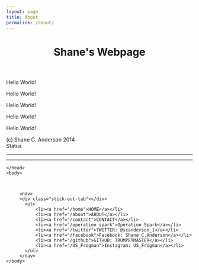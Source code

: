 ```yaml
---
layout: page
title: About
permalink: /about/
---
```


<!DOCTYPE html>

<html>
    <head>
        <meta http-equiv="content-type" content="text/html; charset=utf-8" />
        <title>Test Layout</title>
        <link rel="stylesheet" href="main.css" type="text/css" />
    </head>
    <body>
        <header>
            <h1>Shane's Webpage</h1>
        </header>
        <main>
            <p>
                Hello World!
            </p>
            <p>
                Hello World!
            </p>
            <p>
                Hello World!
            </p>
            <p>
                Hello World!
            </p>
            <p>
                Hello World!
            </p>
        </main>
        <footer>
           (c) Shane C. Anderson 2014 
        </footer>
    </body>
</html>
Status 

---
---
<!DOCTYPE HTML>
<html>
    <head>
        <meta http-equiv="content-type" content="text/html; charset=utf-8" />
        <title>Test Layout</title>
        <link rel="stylesheet" href="test.css" type="text/css" />
        <link rel="stylesheet" href="reset.css" type="text/css" />
         <style type="text/css">
         

</style>

 
    </head>
    <body>

     
        
         <nav>
         <div class="stick-out-tab"></div>
           <ul>
               <li><a href="/home">HOME</a></li>
               <li><a href="/about">ABOUT</a></li>
               <li><a href="/contact">CONTACT</a></li>
               <li><a href="/operation spark">Operation Spark</a></li>
               <li><a href="/twitter">TWITTER: @scanderson_1</a></li>
               <li><a href="/facebook">Facebook: Shane C.Anderson</a></li>
               <li><a href="/github">GITHUB: TRUMPETMASTER</a></li>
               <li><a href="/US_Frogman">Instagram: US_Frogman</a></li>
           </ul>
         </nav>
    </body>
</html>

